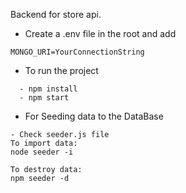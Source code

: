 Backend for store api.  
- Create a .env file in the root and add
```
MONGO_URI=YourConnectionString
```


- To run the project
```
  - npm install
  - npm start
```
- For Seeding data to the DataBase
 ```
 - Check seeder.js file
 To import data:
 node seeder -i 
 
 To destroy data:
 npm seeder -d
 
 ```
